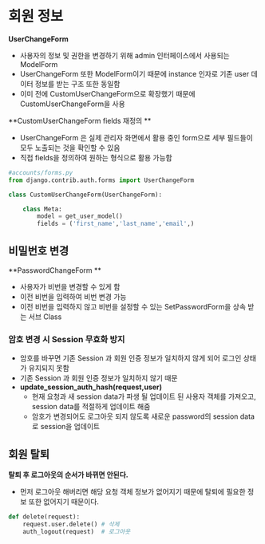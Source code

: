 # 회원 정보

**UserChangeForm**

- 사용자의 정보 및 권한을 변경하기 위해 admin 인터페이스에서 사용되는 ModelForm
- UserChangeForm 또한 ModelForm이기 때문에 instance 인자로 기존 user 데이터 정보를 받는 구조 또한 동일함
- 이미 전에 CustomUserChangeForm으로 확장했기 때문에 CustomUserChangeForm을 사용



**CustomUserChangeForm fields 재정의	**

- UserChangeForm 은 실제 관리자 화면에서 활용 중인 form으로 세부 필드들이 모두 노출되는 것을 확인할 수 있음
- 직접 fields을 정의하여 원하는 형식으로 활용 가능함

```python
#accounts/forms.py
from django.contrib.auth.forms import UserChangeForm

class CustomUserChangeForm(UserChangeForm):

    class Meta:
        model = get_user_model() 
        fields = ('first_name','last_name','email',)
```





## 비밀번호 변경

**PasswordChangeForm	**

- 사용자가 비번을 변경할 수 있게 함 
- 이전 비번을 입력하여 비번 변경 가능
- 이전 비번을 입력하지 않고 비번을 설정할 수 있는 SetPasswordForm을 상속 받는 서브 Class



### 암호 변경 시 Session 무효화 방지

- 암호를 바꾸면 기존 Session 과 회원 인증 정보가 일치하지 않게 되어 로그인 상태가 유지되지 못함
- 기존 Session 과 회원 인증 정보가 일치하지 않기 때문
- **update_session_auth_hash(request,user)**
  - 현재 요청과 새 session data가 파생 될 업데이트 된 사용자 객체를 가져오고, session data를 적절하게 업데이트 해줌
  - 암호가 변경되어도 로그아웃 되지 않도록 새로운 password의 session data로 session을 업데이트



## 회원 탈퇴

**탈퇴 후 로그아웃의 순서가 바뀌면 안된다.**

- 먼저 로그아웃 해버리면 해당 요청 객체 정보가 없어지기 때문에 탈퇴에 필요한 정보 또한 없어지기 때문이다.

```python
def delete(request):
    request.user.delete() # 삭제
    auth_logout(request)  # 로그아웃
```

